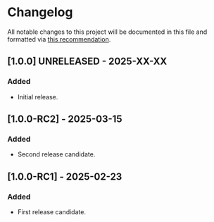 # Changelog
All notable changes to this project will be documented in this file and formatted via [this recommendation](https://keepachangelog.com/en/1.0.0/).

## [1.0.0] UNRELEASED - 2025-XX-XX
### Added
- Initial release.

## [1.0.0-RC2] - 2025-03-15
### Added
- Second release candidate.

## [1.0.0-RC1] - 2025-02-23
### Added
- First release candidate.